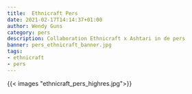 ```yaml
---
title:  Ethnicraft Pers
date: 2021-02-17T14:14:37+01:00
author: Wendy Guns
category: pers
description: Collaboration Ethnicraft x Ashtari in de pers
banner: pers_ethnicraft_banner.jpg
tags:
- ethnicraft
- pers
---
```


{{< images "ethnicraft_pers_highres.jpg">}}